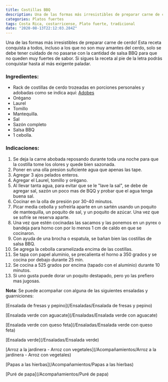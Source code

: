 ```yaml
---
title: Costillas BBQ
description: Una de las formas más irresistibles de preparar carne de cerdo!
categories: Platos fuertes
tags: Costa Rica, costarricense, Plato fuerte, tradicional
date: "2020-08-13T22:12:03.284Z"
---
```

Una de las formas más irresistibles de preparar carne de cerdo! Esta receta conquista a todos, incluso a los que no son muy amantes del cerdo, solo se debe tener cuidado de no pasarse con la cantidad de salsa BBQ para que no queden muy fuertes de sabor. Si sigues la receta al pie de la letra podrás conquistar hasta al más exigente paladar.

### Ingredientes:

- Rack de costillas de cerdo trozeadas en porciones personales y adobadas como se indica aquí: [Adobes](/Adobes/#costillas-bbq)
- Orégano
- Laurel
- Tomillo
- Mantequilla.
- Sal
- Sazón completo
- Salsa BBQ
- 1 cebolla.

### Indicaciones:

1. Se deja la carne abobada reposando durante toda una noche para que la costilla tome los olores y quede bien sazonada.
2. Poner en una olla presion suficiente agua que apenas las tape.
3. Agregar 3 ajos pelados enteros.
4. Agregar el Laurel, tomillo y orégano. 
5. Al llevar tanta agua, para evitar que se le "lave la sal", se debe de agregar sal, sazón un poco mas de BQQ y probar que el agua tenga buena sal. 
6. Cocinar en la olla de presión por 30-40 minutos.
7. Picar media cebolla y sofreírla aparte en un sartén usando un poquito de mantequilla, un poquito de sal, y un poquito de azúcar. Una vez que se sofríe se reserva aparte. 
8. Una vez que estén cocinadas las sacamos y las ponemos en un pyrex o bandeja para horno con por lo menos 1 cm de caldo en que se cocinaron. 
9. Con ayuda de una brocha o espatula, se bañan bien las costillas de salsa BBQ.
10. Se agrega la cebolla caramelizada encima de las costillas.
11. Se tapa con papel aluminio, se precalienta el horno a 350 grados  y se cocina por debajo durante 25 min.
12. Se cocina a 525 grados por encima (tapado con el aluminio) durante 10 minutos.
13. Si uno gusta puede dorar un poquito destapado, pero yo las prefiero mas jugosas.

**Nota**: Se puede acompañar con alguna de las siguientes ensaladas y guarniciones:

[Ensalada de fresas y pepino](/Ensaladas/Ensalada de fresas y pepino)

[Ensalada verde con aguacate](/Ensaladas/Ensalada verde con aguacate)

[Ensalada verde con queso feta](/Ensaladas/Ensalada verde con queso feta)

[Ensalada verde](/Ensaladas/Ensalada verde)

[Arroz a la jardinera - Arroz con vegetales](/Acompañamientos/Arroz a la jardinera - Arroz con vegetales)

[Papas a las hierbas](/Acompañamientos/Papas a las hierbas)

[Puré de papa](/Acompañamientos/Puré de papa)
